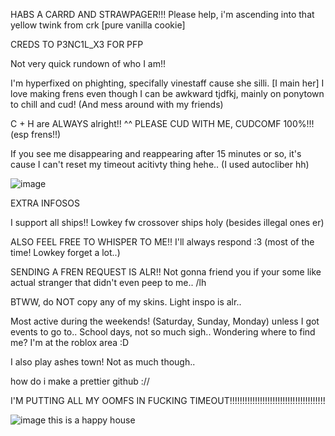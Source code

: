 HABS A CARRD AND STRAWPAGER!!! Please help, i'm ascending into that yellow twink from crk [pure vanilla cookie]

CREDS TO P3NC1L_X3 FOR PFP

Not very quick rundown of who I am!!
  
I'm hyperfixed on phighting, specifally vinestaff cause she silli. [I main her] I love making frens even though I can be awkward tjdfkj, mainly on ponytown to chill and cud! (And mess around with my friends)
  
C + H are ALWAYS alright!! ^^
  PLEASE CUD WITH ME, CUDCOMF 100%!!! (esp frens!!)

If you see me disappearing and reappearing after 15 minutes or so, it's cause I can't reset my timeout acitivty thing hehe.. (I used autocliber hh)
  
![image](https://github.com/user-attachments/assets/22bbd761-18dd-4d6c-88eb-d91c98f267d4)
  
EXTRA INFOSOS
  
I support all ships!! Lowkey fw crossover ships holy (besides illegal ones er)
  
ALSO FEEL FREE TO WHISPER TO ME!! I'll always respond :3 (most of the time! Lowkey forget a lot..)

SENDING A FREN REQUEST IS ALR!! Not gonna friend you if your some like actual stranger that didn't even peep to me.. /lh
  
BTWW, do NOT copy any of my skins. Light inspo is alr..

Most active during the weekends! (Saturday, Sunday, Monday) unless I got events to go to.. 
School days, not so much sigh..
 Wondering where to find me? I'm at the roblox area :D

 I also play ashes town! Not as much though..

how do i make a prettier github ://

I'M PUTTING ALL MY OOMFS IN FUCKING TIMEOUT!!!!!!!!!!!!!!!!!!!!!!!!!!!!!!!!!!!!!!


![image](https://github.com/user-attachments/assets/db197ae4-6a0b-42cb-8e45-95912a0fab62)
this is a happy house
